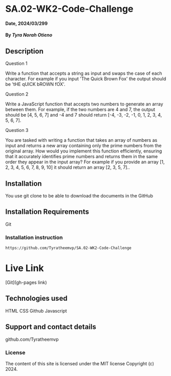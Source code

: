  # SA.02-WK2-Code-Challenge

#### Date, 2024/03/299

#### By *Tyra Norah Otieno*

## Description
Question 1

Write a function that accepts a string as input and swaps the case of each character. For example if you input 'The Quick Brown Fox' the output should be 'tHE qUICK bROWN fOX'.

Question 2

Write a JavaScript function that accepts two numbers to generate an array between them. For example, if the two numbers are 4 and 7, the output should be [4, 5, 6, 7] and -4 and 7 should return [-4, -3, -2, -1, 0, 1, 2, 3, 4, 5, 6, 7].

Question 3

You are tasked with writing a function that takes an array of numbers as input and returns a new array containing only the prime numbers from the original array. How would you implement this function efficiently, ensuring that it accurately identifies prime numbers and returns them in the same order they appear in the input array? For example if you provide an array [1, 2, 3, 4, 5, 6, 7, 8, 9, 10] it should return an array [2, 3, 5, 7]..

## Installation
You use git clone to be able to download the documents in the GitHub

## Installation Requirements
Git

### Installation instruction
```
https://github.com/Tyratheemvp/SA.02-WK2-Code-Challenge

```

# Live Link
[Git](gh-pages link)

## Technologies used
HTML
CSS
Github
Javascript

## Support and contact details
github.com/Tyratheemvp

### License
The content of this site is licensed under the MIT license
Copyright (c) 2024.
